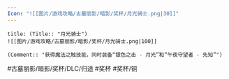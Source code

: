 ```yaml
---
Icon: "![[图片/游戏攻略/古墓丽影/暗影/奖杯/月光骑士.png|30]]"
---
```

```ad-common-bronze-trophy
title: (Title:: "月光骑士")
![[图片/游戏攻略/古墓丽影/暗影/奖杯/月光骑士.png|100]]

(Comment:: "获得魔法之触技能，同时装备“银色之击 - 月光”和“午夜守望者 - 先知”")
```

#古墓丽影/暗影/奖杯/DLC/归途 #奖杯 #奖杯/铜
